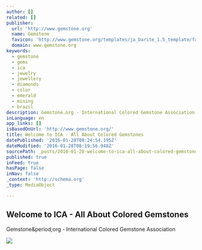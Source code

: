 ```yaml
---
author: []
related: []
publisher:
  url: 'http://www.gemstone.org'
  name: Gemstone
  favicon: 'http://www.gemstone.org/templates/ja_barite_1.5_template/favicon.ico'
  domain: www.gemstone.org
keywords:
  - gemstone
  - gems
  - ica
  - jewelry
  - jewellery
  - diamonds
  - color
  - emerald
  - mining
  - brazil
description: Gemstone.org - International Colored Gemstone Association
inLanguage: en
app_links: []
isBasedOnUrl: 'http://www.gemstone.org/'
title: Welcome to ICA - All About Colored Gemstones
datePublished: '2016-01-28T08:24:54.195Z'
dateModified: '2016-01-28T08:19:56.948Z'
sourcePath: _posts/2016-01-28-welcome-to-ica-all-about-colored-gemstones.md
published: true
inFeed: true
hasPage: false
inNav: false
_context: 'http://schema.org'
_type: MediaObject

---
```

<article style=""><h1>Welcome to ICA - All About Colored Gemstones</h1><p>Gemstone&amp;period;org - International Colored Gemstone Association</p><img src="http://www.gemstone.org/images/stories/gia%20hbs-photo.jpg" /></article>